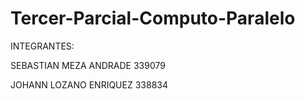 # Tercer-Parcial-Computo-Paralelo
INTEGRANTES:  

SEBASTIAN MEZA ANDRADE 339079  

JOHANN LOZANO ENRIQUEZ 338834

